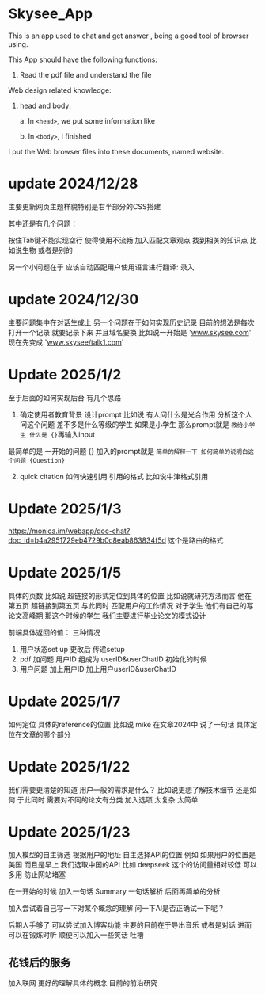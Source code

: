 # Skysee_App
This is an app used to chat and get answer , being a good tool of browser using. 

This App should have the following functions:
1. Read the pdf file and understand the file



Web design related knowledge: 

1. head and body:
   
   a. In `<head>`, we put some information like 
   
   b. In `<body>`, I finished

I put the Web browser files into these documents, named website. 

# update 2024/12/28
主要更新网页主题样貌特别是右半部分的CSS搭建 

其中还是有几个问题：

   按住Tab键不能实现空行 使得使用不流畅 
加入匹配文章观点 找到相关的知识点 比如说生物 或者是别的 

另一个小问题在于 应该自动匹配用户使用语言进行翻译: 录入

# update 2024/12/30

主要问题集中在对话生成上 
另一个问题在于如何实现历史记录 目前的想法是每次打开一个记录 就要记录下来 并且域名要换 比如说一开始是
'www.skysee.com'
现在先变成
'www.skysee/talk1.com'

# Update 2025/1/2
至于后面的如何实现后台 有几个思路
1. 确定使用者教育背景 设计prompt  比如说 有人问什么是光合作用 分析这个人问这个问题 差不多是什么等级的学生 如果是小学生 那么prompt就是 `教给小学生 什么是 {}`再输入input

最简单的是
一开始的问题 {} 加入的prompt就是 `简单的解释一下 如何简单的说明白这个问题 {Question}` 


2. quick citation 如何快速引用 引用的格式 比如说牛津格式引用

# Update 2025/1/3
https://monica.im/webapp/doc-chat?doc_id=b4a2951729eb4729b0c8eab863834f5d 这个是路由的格式


# Update 2025/1/5
具体的页数 比如说 超链接的形式定位到具体的位置 比如说就研究方法而言 他在第五页 超链接到第五页
与此同时 匹配用户的工作情况 对于学生 他们有自己的写论文高峰期 那这个时候的学生 我们主要进行毕业论文的模式设计

前端具体返回的值：
三种情况 
1. 用户状态set up 更改后 传递setup
2. pdf 加问题 用户ID 组成为 userID&userChatID 初始化的时候 
3. 用户问题 加上用户ID 加上用户userID&userChatID

# Update 2025/1/7
如何定位 具体的reference的位置 比如说 mike 在文章2024中 说了一句话 具体定位在文章的哪个部分

# Update 2025/1/22
我们需要更清楚的知道 用户一般的需求是什么？ 比如说更想了解技术细节 还是如何
于此同时 需要对不同的论文有分类
加入选项 太复杂 太简单

# Update 2025/1/23
加入模型的自主筛选 根据用户的地址 自主选择API的位置 
例如 如果用户的位置是美国 而且是早上 我们选取中国的API 比如 deepseek 这个的访问量相对较低 可以多用 防止网站堵塞

在一开始的时候 加入一句话 Summary 一句话解析 后面再简单的分析 

加入尝试着自己写一下对某个概念的理解 问一下AI是否正确试一下呢？

后期人手够了 可以尝试加入博客功能 主要的目前在于导出音乐 或者是对话 进而可以在锻炼时听 顺便可以加入一些笑话 吐槽 

## 花钱后的服务
加入联网 更好的理解具体的概念 目前的前沿研究 
